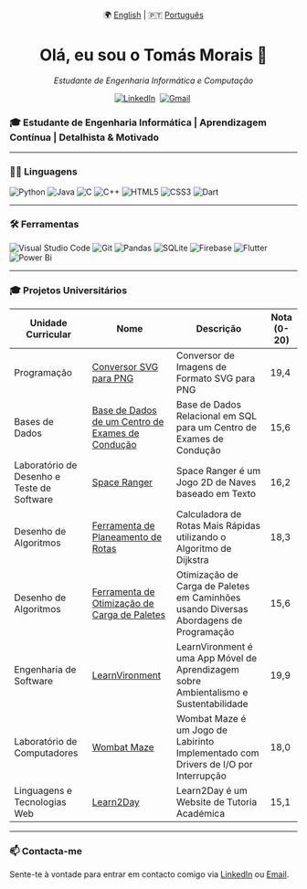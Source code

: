 <div align="center">
🌍 <a href="https://github.com/TM-1-3/TM-1-3/blob/main/README.md">English</a> | 🇵🇹 <a href="https://github.com/TM-1-3/TM-1-3-PT/blob/main/README.md">Português</a>
</div>

<h1 align="center"><b>Olá, eu sou o Tomás Morais 👋</b></h1>
<p align="center">
  <em>Estudante de Engenharia Informática e Computação</em>
</p>


<p align="center">
  <a href="https://www.linkedin.com/in/tom%C3%A1s-morais-81592b34b/"><img src="https://img.shields.io/badge/linkedin-%230077B5.svg?&style=for-the-badge&logo=linkedin&logoColor=white" alt="LinkedIn" /></a>&nbsp;
  <a href="mailto:tomasmorais2017@gmail.com?subject=Olá"><img src="https://img.shields.io/badge/gmail-%23D14836.svg?&style=for-the-badge&logo=gmail&logoColor=white" alt="Gmail" /></a>&nbsp;
</p>

### 🎓 Estudante de Engenharia Informática | Aprendizagem Contínua | Detalhista & Motivado

---

### 🧑‍💻 **Linguagens**

![Python](https://img.shields.io/badge/python-3670A0?style=for-the-badge&logo=python&logoColor=ffdd54)
![Java](https://img.shields.io/badge/java-%23ED8B00.svg?style=for-the-badge&logo=openjdk&logoColor=white)
![C](https://img.shields.io/badge/C-00599C?style=for-the-badge&logo=c&logoColor=white)
![C++](https://img.shields.io/badge/C++-00599C?style=for-the-badge&logo=cplusplus&logoColor=white)
![HTML5](https://img.shields.io/badge/html5-%23E34F26.svg?style=for-the-badge&logo=html5&logoColor=white)
![CSS3](https://img.shields.io/badge/css3-%231572B6.svg?style=for-the-badge&logo=css3&logoColor=white)
![Dart](https://img.shields.io/badge/dart-%230175C2.svg?style=for-the-badge&logo=dart&logoColor=white)

---

### 🛠 **Ferramentas**

![Visual Studio Code](https://img.shields.io/badge/Visual%20Studio%20Code-0078d7.svg?style=for-the-badge&logo=visual-studio-code&logoColor=white)
![Git](https://img.shields.io/badge/Git-F05032?style=for-the-badge&logo=git&logoColor=white)
![Pandas](https://img.shields.io/badge/pandas-%23150458.svg?style=for-the-badge&logo=pandas&logoColor=white)
![SQLite](https://img.shields.io/badge/sqlite-%2307405e.svg?style=for-the-badge&logo=sqlite&logoColor=white)
![Firebase](https://img.shields.io/badge/firebase-a08021?style=for-the-badge&logo=firebase&logoColor=ffcd34)
![Flutter](https://img.shields.io/badge/Flutter-%2302569B.svg?style=for-the-badge&logo=Flutter&logoColor=white)
![Power Bi](https://img.shields.io/badge/power_bi-F2C811?style=for-the-badge&logo=powerbi&logoColor=black)

---

### 🎓 **Projetos Universitários**

| Unidade Curricular                      | Nome      | Descrição                                                                                                                                                   | Nota (0-20) |
|-----------------------------------------|-----------|-------------------------------------------------------------------------------------------------------------------------------------------------------------|-------------| 
| Programação | [Conversor SVG para PNG](https://github.com/TM-1-3/SVG-To-PNG-Image-Converter) | Conversor de Imagens de Formato SVG para PNG | 19,4 |
| Bases de Dados | [Base de Dados de um Centro de Exames de Condução](https://github.com/TM-1-3/Driving-Exam-Center-Database) | Base de Dados Relacional em SQL para um Centro de Exames de Condução | 15,6 |
| Laboratório de Desenho e Teste de Software | [Space Ranger](https://github.com/TM-1-3/SpaceRanger) | Space Ranger é um Jogo 2D de Naves baseado em Texto | 16,2 |
| Desenho de Algoritmos | [Ferramenta de Planeamento de Rotas](https://github.com/TM-1-3/Route-Planning-Tool) | Calculadora de Rotas Mais Rápidas utilizando o Algoritmo de Dijkstra | 18,3 |
| Desenho de Algoritmos | [Ferramenta de Otimização de Carga de Paletes](https://github.com/TM-1-3/Delivery-Truck-Pallet-Packing-Optimization-Tool) | Otimização de Carga de Paletes em Caminhões usando Diversas Abordagens de Programação | 15,6 |
| Engenharia de Software | [LearnVironment](https://github.com/TM-1-3/LearnVironment) | LearnVironment é uma App Móvel de Aprendizagem sobre Ambientalismo e Sustentabilidade | 19,9 |
| Laboratório de Computadores | [Wombat Maze](https://github.com/TM-1-3/WombatMaze) | Wombat Maze é um Jogo de Labirinto Implementado com Drivers de I/O por Interrupção | 18,0 |
| Linguagens e Tecnologias Web | [Learn2Day](https://github.com/TM-1-3/Learn2Day) | Learn2Day é um Website de Tutoria Académica | 15,1 |

---

### 📫 Contacta-me
Sente-te à vontade para entrar em contacto comigo via [LinkedIn](https://www.linkedin.com/in/tom%C3%A1s-morais-81592b34b/) ou [Email](mailto:tomasmorais2017@gmail.com).
